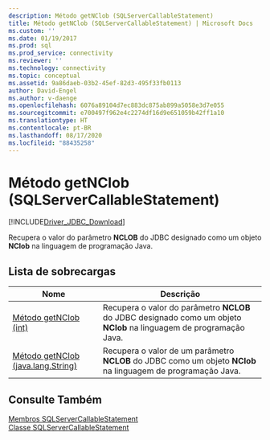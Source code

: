 ```yaml
---
description: Método getNClob (SQLServerCallableStatement)
title: Método getNClob (SQLServerCallableStatement) | Microsoft Docs
ms.custom: ''
ms.date: 01/19/2017
ms.prod: sql
ms.prod_service: connectivity
ms.reviewer: ''
ms.technology: connectivity
ms.topic: conceptual
ms.assetid: 9a86daeb-03b2-45ef-82d3-495f33fb0113
author: David-Engel
ms.author: v-daenge
ms.openlocfilehash: 6076a89104d7ec883dc875ab899a5058e3d7e055
ms.sourcegitcommit: e700497f962e4c2274df16d9e651059b42ff1a10
ms.translationtype: HT
ms.contentlocale: pt-BR
ms.lasthandoff: 08/17/2020
ms.locfileid: "88435258"
---
```

# <a name="getnclob-method-sqlservercallablestatement"></a>Método getNClob (SQLServerCallableStatement)
[!INCLUDE[Driver_JDBC_Download](../../../includes/driver_jdbc_download.md)]

  Recupera o valor do parâmetro **NCLOB** do JDBC designado como um objeto **NClob** na linguagem de programação Java.  
  
## <a name="overload-list"></a>Lista de sobrecargas  
  
|Nome|Descrição|  
|----------|-----------------|  
|[Método getNClob &#40;int&#41;](../../../connect/jdbc/reference/getnclob-method-int.md)|Recupera o valor do parâmetro **NCLOB** do JDBC designado como um objeto **NClob** na linguagem de programação Java.|  
|[Método getNClob &#40;java.lang.String&#41;](../../../connect/jdbc/reference/getnclob-method-java-lang-string.md)|Recupera o valor de um parâmetro **NCLOB** do JDBC como um objeto **NClob** na linguagem de programação Java.|  
  
## <a name="see-also"></a>Consulte Também  
 [Membros SQLServerCallableStatement](../../../connect/jdbc/reference/sqlservercallablestatement-members.md)   
 [Classe SQLServerCallableStatement](../../../connect/jdbc/reference/sqlservercallablestatement-class.md)  
  
  

